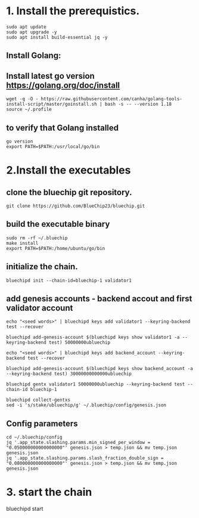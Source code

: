# 1. Install the prerequistics.

```
sudo apt update
sudo apt upgrade -y
sudo apt install build-essential jq -y
```

## Install Golang:

## Install latest go version https://golang.org/doc/install
```
wget -q -O - https://raw.githubusercontent.com/canha/golang-tools-install-script/master/goinstall.sh | bash -s -- --version 1.18
source ~/.profile
```

## to verify that Golang installed
```
go version
export PATH=$PATH:/usr/local/go/bin
```

# 2.Install the executables

## clone the bluechip git repository.

```
git clone https://github.com/BlueChip23/bluechip.git
```

## build the executable binary

```
sudo rm -rf ~/.bluechip
make install
export PATH=$PATH:/home/ubuntu/go/bin
```

## initialize the chain.

```
bluechipd init --chain-id=bluechip-1 validator1
```

## add genesis accounts - backend accout and first validator account
<!-- bluechipd keys add validator1 -->
<!-- echo "seed words for validator1" | bluechipd keys add validator1 --keyring-backend test --recover -->

```
echo "<seed words>" | bluechipd keys add validator1 --keyring-backend test --recover

bluechipd add-genesis-account $(bluechipd keys show validator1 -a --keyring-backend test) 50000000ubluechip 
```
<!-- bluechipd keys add backend_account -->
<!-- echo "seed words for backend wallet" | bluechipd keys add backend_account --keyring-backend test --recover -->
```
echo "<seed words>" | bluechipd keys add backend_account --keyring-backend test --recover

bluechipd add-genesis-account $(bluechipd keys show backend_account -a --keyring-backend test) 30000000000000ubluechip

bluechipd gentx validator1 50000000ubluechip --keyring-backend test --chain-id bluechip-1

bluechipd collect-gentxs 
sed -i 's/stake/ubluechip/g' ~/.bluechip/config/genesis.json
```

## Config parameters
```
cd ~/.bluechip/config
jq '.app_state.slashing.params.min_signed_per_window = "0.050000000000000000"' genesis.json > temp.json && mv temp.json genesis.json
jq '.app_state.slashing.params.slash_fraction_double_sign = "0.080000000000000000"' genesis.json > temp.json && mv temp.json genesis.json
```
# 3. start the chain
bluechipd start
